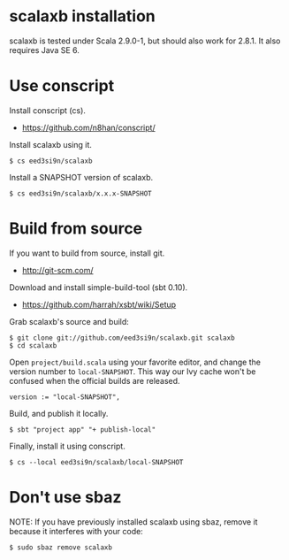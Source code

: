 scalaxb installation
====================

scalaxb is tested under Scala 2.9.0-1, but should also work for 2.8.1.
It also requires Java SE 6.

Use conscript
=============

Install conscript (cs).

- https://github.com/n8han/conscript/

Install scalaxb using it.

    $ cs eed3si9n/scalaxb

Install a SNAPSHOT version of scalaxb.

    $ cs eed3si9n/scalaxb/x.x.x-SNAPSHOT

Build from source
=================================

If you want to build from source, install git.

- http://git-scm.com/

Download and install simple-build-tool (sbt 0.10).

- https://github.com/harrah/xsbt/wiki/Setup
  
Grab scalaxb's source and build:
   
    $ git clone git://github.com/eed3si9n/scalaxb.git scalaxb
    $ cd scalaxb

Open `project/build.scala` using your favorite editor, and change the version number to `local-SNAPSHOT`.
This way our Ivy cache won't be confused when the official builds are released.

    version := "local-SNAPSHOT",

Build, and publish it locally.

    $ sbt "project app" "+ publish-local"

Finally, install it using conscript.

    $ cs --local eed3si9n/scalaxb/local-SNAPSHOT

Don't use sbaz
==============

NOTE: If you have previously installed scalaxb using sbaz, remove it
because it interferes with your code:

    $ sudo sbaz remove scalaxb

